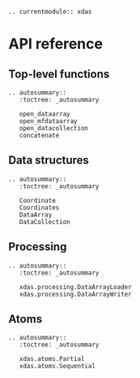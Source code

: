 ```{eval-rst}
.. currentmodule:: xdas
```

# API reference

## Top-level functions

```{eval-rst}
.. autosummary::
   :toctree: _autosummary

   open_dataarray
   open_mfdataarray
   open_datacollection
   concatenate
```

## Data structures

```{eval-rst}
.. autosummary::
   :toctree: _autosummary

   Coordinate
   Coordinates
   DataArray
   DataCollection
```

## Processing
```{eval-rst}
.. autosummary::
   :toctree: _autosummary

   xdas.processing.DataArrayLoader
   xdas.processing.DataArrayWriter
```

## Atoms
```{eval-rst}
.. autosummary::
   :toctree: _autosummary

   xdas.atoms.Partial
   xdas.atoms.Sequential
```